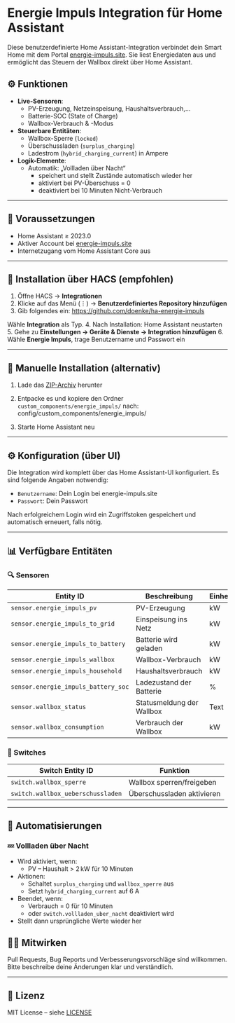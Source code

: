 # Energie Impuls Integration für Home Assistant

Diese benutzerdefinierte Home Assistant-Integration verbindet dein Smart Home mit dem Portal [energie-impuls.site](https://energie-impuls.site). Sie liest Energiedaten aus und ermöglicht das Steuern der Wallbox direkt über Home Assistant.

## ⚙️ Funktionen

- **Live-Sensoren**:
  - PV-Erzeugung, Netzeinspeisung, Haushaltsverbrauch,...
  - Batterie-SOC (State of Charge)
  - Wallbox-Verbrauch & -Modus
- **Steuerbare Entitäten**:
  - Wallbox-Sperre (`locked`)
  - Überschussladen (`surplus_charging`)
  - Ladestrom (`hybrid_charging_current`) in Ampere
- **Logik-Elemente**:
  - Automatik: „Vollladen über Nacht“
    - speichert und stellt Zustände automatisch wieder her
    - aktiviert bei PV-Überschuss = 0
    - deaktiviert bei 10 Minuten Nicht-Verbrauch


---

## 🧰 Voraussetzungen

- Home Assistant ≥ 2023.0
- Aktiver Account bei [energie-impuls.site](https://energie-impuls.site)
- Internetzugang vom Home Assistant Core aus

---

## 🔧 Installation über HACS (empfohlen)

1. Öffne HACS → **Integrationen**
2. Klicke auf das Menü (⋮) → **Benutzerdefiniertes Repository hinzufügen**
3. Gib folgendes ein: https://github.com/doenke/ha-energie-impuls


Wähle **Integration** als Typ.
4. Nach Installation: Home Assistant neustarten
5. Gehe zu **Einstellungen → Geräte & Dienste → Integration hinzufügen**
6. Wähle **Energie Impuls**, trage Benutzername und Passwort ein

---

## 🧾 Manuelle Installation (alternativ)

1. Lade das [ZIP-Archiv](https://github.com/doenke/ha-energie-impuls/archive/refs/heads/main.zip) herunter
2. Entpacke es und kopiere den Ordner `custom_components/energie_impuls/` nach: config/custom_components/energie_impuls/


3. Starte Home Assistant neu

---

## ⚙️ Konfiguration (über UI)

Die Integration wird komplett über das Home Assistant-UI konfiguriert. Es sind folgende Angaben notwendig:

- `Benutzername`: Dein Login bei energie-impuls.site
- `Passwort`: Dein Passwort

Nach erfolgreichem Login wird ein Zugriffstoken gespeichert und automatisch erneuert, falls nötig.

---

## 📊 Verfügbare Entitäten

### 🔍 Sensoren

| Entity ID                             | Beschreibung                  | Einheit |
|--------------------------------------|-------------------------------|---------|
| `sensor.energie_impuls_pv`           | PV-Erzeugung                  | kW      |
| `sensor.energie_impuls_to_grid`      | Einspeisung ins Netz          | kW      |
| `sensor.energie_impuls_to_battery`   | Batterie wird geladen         | kW      |
| `sensor.energie_impuls_wallbox`      | Wallbox-Verbrauch             | kW      |
| `sensor.energie_impuls_household`    | Haushaltsverbrauch            | kW      |
| `sensor.energie_impuls_battery_soc`  | Ladezustand der Batterie      | %       |
| `sensor.wallbox_status`              | Statusmeldung der Wallbox     | Text    |
| `sensor.wallbox_consumption`         | Verbrauch der Wallbox         | kW      |

### 🔌 Switches

| Switch Entity ID                       | Funktion                         |
|----------------------------------------|----------------------------------|
| `switch.wallbox_sperre`                | Wallbox sperren/freigeben       |
| `switch.wallbox_ueberschussladen`      | Überschussladen aktivieren      |

---

## 🔁 Automatisierungen

### 💤 Vollladen über Nacht

- Wird aktiviert, wenn:
  - PV – Haushalt > 2 kW für 10 Minuten
- Aktionen:
  - Schaltet `surplus_charging` und `wallbox_sperre` aus
  - Setzt `hybrid_charging_current` auf 6 A
- Beendet, wenn:
  - Verbrauch = 0 für 10 Minuten
  - oder `switch.vollladen_uber_nacht` deaktiviert wird
- Stellt dann ursprüngliche Werte wieder her

## 🧑‍💻 Mitwirken

Pull Requests, Bug Reports und Verbesserungsvorschläge sind willkommen. Bitte beschreibe deine Änderungen klar und verständlich.

---

## 📜 Lizenz

MIT License – siehe [LICENSE](LICENSE)

